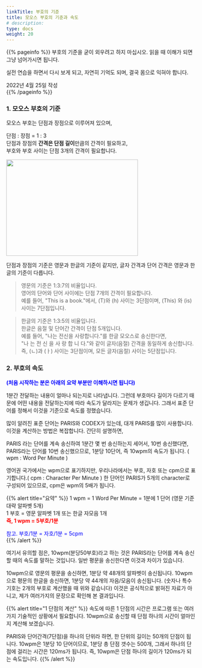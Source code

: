 ```yaml
---
linkTitle: 부호의 기준
title: 모오스 부호의 기준과 속도
# description: 
type: docs
weight: 20
---
```

{{% pageinfo %}}
부호의 기준을 굳이 외우려고 하지 마십시오. 읽을 때 이해가 되면 그냥 넘어가시면 됩니다.

실전 연습을 하면서 다시 보게 되고, 자연히 기억도 되며, 결국 몸으로 익혀야 합니다.

2022년 4월 25일 작성<br>
{{% /pageinfo %}}

### 1. 모오스 부호의 기준

모오스 부호는 단점과 장점으로 이루어져 있으며,

단점 : 장점 = 1 : 3<br>
단점과 장점의 **간격은 단점 길이**만큼의 간격이 필요하고,<br>
부호와 부호 사이는 단점 3개의 간격이 필요합니다.

<img src="/morse/img/dot_dash.png" style="width:350px;height:256"><br>



단점과 장점의 기준은 영문과 한글의 기준이 같지만,
글자 간격과 단어 간격은 영문과 한글의 기준이 다릅니다.

> 영문의 기준은 1:3:7의 비율입니다.<br>
> 영어의 단어와 단어 사이에는 단점 7개의 간격이 필요합니다.<br>
> 예를 들어, "This is a book."에서, (T)와 (h) 사이는 3단점이며, (This) 와 (is) 사이는 7단점입니다.

> 한글의 기준은 1:3:5의 비율입니다.<br>
> 한글은 음절 및 단어간 간격이 단점 5개입니다.<br>
> 예를 들어, "나는 전신을 사랑합니다."를 한글 모오스로 송신한다면,<br>
> "나 는 전 신 을 사 랑 합 니 다."와 같이 글자(음절) 간격을 동일하게 송신합니다.<br>
> 즉, (ㄴ)과 (ㅏ) 사이는 3단점이며, 모든 글자(음절) 사이는 5단점입니다.


### 2. 부호의 속도
<span style="color:blue">**(처음 시작하는 분은 아래의 요약 부분만 이해하시면 됩니다)**</span>

1분간 전달하는 내용이 얼마나 되는지로 나타냅니다. 그런데 부호마다 길이가 다르기 때문에 어떤 내용을 전달하는지에 따라 속도가 달라지는 문제가 생깁니다. 그래서 표준 단어를 정해서 이것을 기준으로 속도를 정했습니다.<br>

많이 알려진 표준 단어는 PARIS와 CODEX가 있는데, 대개 PARIS를 많이 사용합니다. 이것을 계산하는 방법은 복잡합니다. 간단히 설명하면,<br>

PARIS 라는 단어를 계속 송신하여 1분간 몇 번 송신하는지 세어서, 10번 송신했다면, PARIS라는 단어를 10번 송신했으므로, 1분당 10단어, 즉 10wpm의 속도가 됩니다. ( wpm : Word Per Minute )<br>

영어권 국가에서는 wpm으로 표기하지만, 우리나라에서는 부호, 자호 또는 cpm으로 표기합니다.( cpm : Character Per Minute ) 한 단어인 PARIS가 5개의 character로 구성되어 있으므로, cpm은 wpm의 5배가 됩니다.<br>

{{% alert title="요약" %}}
1 wpm = 1 Word Per Minute = 1분에 1 단어 (영문 기준 대략 알파벳 5개)<br>
1 부호 = 영문 알파벳 1개 또는 한글 자모음 1개<br>
<span style="color:red">**즉, 1 wpm = 5부호/1분**</span><br>

<span style="color:blue"> 참고.  부호/1분 = 자호/1분 = 5cpm</span><br>
{{% /alert %}}

여기서 유의할 점은, 10wpm(분당50부호)라고 하는 것은 PARIS라는 단어를 계속 송신할 때의 속도를 말하는 것입니다. 일반 평문을 송신한다면 이것과 차이가 있습니다.<br>

10wpm으로 영문의 평문을 송신하면, 1분당 약 48개의 알파벳이 송신됩니다. 10wpm으로 평문의 한글을 송신하면, 1분당 약 44개의 자음/모음이 송신됩니다. (숫자나 특수기호는 2개의 부호로 계산했을 때 위와 같습니다) 이것은 공식적으로 밝혀진 자료가 아니고, 제가 여러가지의 문장으로 확인해 본 결과입니다.<br>

{{% alert title="1 단점의 계산" %}}
속도에 따른 1 단점의 시간은 프로그램 또는 여러가지 기술적인 상황에서 필요합니다. 10wpm으로 송신할 때 단점 하나의 시간이 얼마인지 계산해 보겠습니다.<br>

PARIS와 단어간격(7단점)을 하나의 단위라 하면, 한 단위의 길이는 50개의 단점이 됩니다. 10wpm은 1분당 10 단어이므로, 1분당 총 단점 갯수는 500개, 그래서 하나의 단점에 걸리는 시간은 120ms가 됩니다. 즉, 10wpm은 단점 하나의 길이가 120ms가 되는 속도입니다.
{{% /alert %}}


